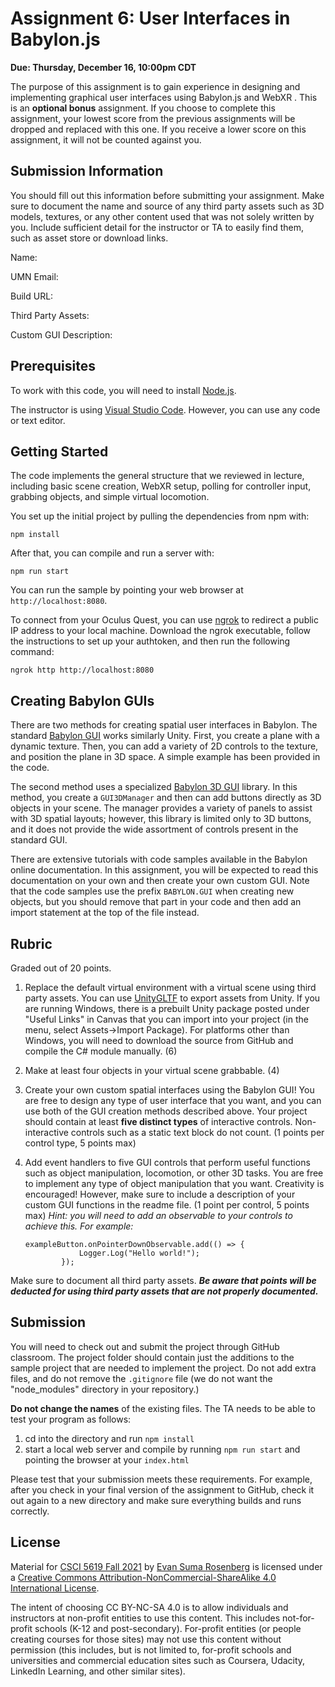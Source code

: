 # Assignment 6: User Interfaces in Babylon.js

**Due: Thursday, December 16, 10:00pm CDT**

The purpose of this assignment is to gain experience in designing and implementing graphical user interfaces using Babylon.js and WebXR .  This is an **optional bonus** assignment.  If you choose to complete this assignment, your lowest score from the previous assignments will be dropped and replaced with this one.  If you receive a lower score on this assignment, it will not be counted against you.

## Submission Information

You should fill out this information before submitting your assignment.  Make sure to document the name and source of any third party assets such as 3D models, textures, or any other content used that was not solely written by you.  Include sufficient detail for the instructor or TA to easily find them, such as asset store or download links.

Name: 

UMN Email:

Build URL:

Third Party Assets:

Custom GUI Description:

## Prerequisites

To work with this code, you will need to install [Node.js](https://nodejs.org/en/).

The instructor is using [Visual Studio Code](https://code.visualstudio.com/).  However, you can use any code or text editor.

## Getting Started

The code implements the general structure that we reviewed in lecture, including basic scene creation, WebXR setup, polling for controller input, grabbing objects, and simple virtual locomotion. 

You set up the initial project by pulling the dependencies from npm with: 

```
npm install
```

After that, you can compile and run a server with:
```
npm run start
```

You can run the sample by pointing your web browser at ```http://localhost:8080```.  

To connect from your Oculus Quest, you can use [ngrok](https://ngrok.com/) to redirect a public IP address to your local machine. Download the ngrok executable, follow the instructions to set up your authtoken, and then run the following command:

```
ngrok http http://localhost:8080
```

## Creating Babylon GUIs

There are two methods for creating spatial user interfaces in Babylon.  The standard [Babylon GUI](https://doc.babylonjs.com/divingDeeper/gui/gui) works similarly Unity.  First, you create a plane with a dynamic texture.  Then, you can add a variety of 2D controls to the texture, and position the plane in 3D space.  A simple example has been provided in the code.

The second method uses a specialized [Babylon 3D GUI](https://doc.babylonjs.com/divingDeeper/gui/gui3D) library.  In this method, you create a `GUI3DManager` and then can add buttons directly as 3D objects in your scene.  The manager provides a variety of panels to assist with 3D spatial layouts; however, this library is limited only to 3D buttons, and it does not provide the wide assortment of controls present in the standard GUI.  

There are extensive tutorials with code samples available in the Babylon online documentation. In this assignment, you will be expected to read this documentation on your own and then create your own custom GUI.  Note that the code samples use the prefix `BABYLON.GUI` when creating new objects, but you should remove that part in your code and then add an import statement at the top of the file instead.

## Rubric

Graded out of 20 points.  

1. Replace the default virtual environment with a virtual scene using third party assets.  You can use [UnityGLTF](https://github.com/KhronosGroup/UnityGLTF) to export assets from Unity.  If you are running Windows, there is a prebuilt Unity package posted under "Useful Links" in Canvas that you can import into your project (in the menu,  select Assets->Import Package).  For platforms other than Windows, you will need to download the source from GitHub and compile the C# module manually.  (6)

2. Make at least four objects in your virtual scene grabbable.  (4)

3. Create your own custom spatial interfaces using the Babylon GUI! You are free to design any type of user interface that you want, and you can use both of the GUI creation methods described above.  Your project should contain at least **five distinct types** of interactive controls. Non-interactive controls such as a static text block do not count.  (1 points per control type, 5 points max)

4. Add event handlers to five GUI controls that perform useful functions such as object manipulation, locomotion, or other 3D tasks. You are free to implement any type of object manipulation that you want. Creativity is encouraged!  However, make sure to include a description of your custom GUI functions in the readme file.  (1 point per control, 5 points max)
   *Hint: you will need to add an observable to your controls to achieve this.  For example:*

   ```
   exampleButton.onPointerDownObservable.add(() => {
               Logger.Log("Hello world!");
           });
   ```

Make sure to document all third party assets. ***Be aware that points will be deducted for using third party assets that are not properly documented.***

## Submission

You will need to check out and submit the project through GitHub classroom.  The project folder should contain just the additions to the sample project that are needed to implement the project.  Do not add extra files, and do not remove the `.gitignore` file (we do not want the "node_modules" directory in your repository.)

**Do not change the names** of the existing files.  The TA needs to be able to test your program as follows:

1. cd into the directory and run ```npm install```
2. start a local web server and compile by running ```npm run start``` and pointing the browser at your ```index.html```

Please test that your submission meets these requirements.  For example, after you check in your final version of the assignment to GitHub, check it out again to a new directory and make sure everything builds and runs correctly.

## License

Material for [CSCI 5619 Fall 2021](https://canvas.umn.edu/courses/268490) by [Evan Suma Rosenberg](https://illusioneering.umn.edu/) is licensed under a [Creative Commons Attribution-NonCommercial-ShareAlike 4.0 International License](http://creativecommons.org/licenses/by-nc-sa/4.0/).

The intent of choosing CC BY-NC-SA 4.0 is to allow individuals and instructors at non-profit entities to use this content.  This includes not-for-profit schools (K-12 and post-secondary). For-profit entities (or people creating courses for those sites) may not use this content without permission (this includes, but is not limited to, for-profit schools and universities and commercial education sites such as Coursera, Udacity, LinkedIn Learning, and other similar sites).   
